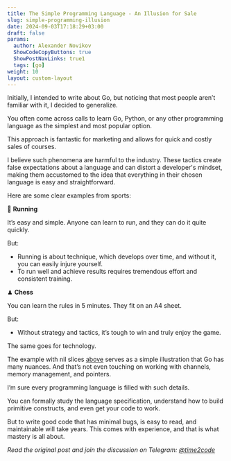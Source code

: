 ```yaml
---
title: The Simple Programming Language - An Illusion for Sale  
slug: simple-programming-illusion                 
date: 2024-09-03T17:18:29+03:00
draft: false                                  
params:
  author: Alexander Novikov                  
  ShowCodeCopyButtons: true
  ShowPostNavLinks: true1
  tags: [go]                
weight: 10
layout: custom-layout
---
```


Initially, I intended to write about Go, but noticing that most people aren’t familiar with it, I decided to generalize.

You often come across calls to learn Go, Python, or any other programming language as the simplest and most popular option.

This approach is fantastic for marketing and allows for quick and costly sales of courses.

I believe such phenomena are harmful to the industry. These tactics create false expectations about a language and can distort a developer's mindset, making them accustomed to the idea that everything in their chosen language is easy and straightforward.

Here are some clear examples from sports:

👟 **Running**

It’s easy and simple. Anyone can learn to run, and they can do it quite quickly.

But:

- Running is about technique, which develops over time, and without it, you can easily injure yourself. 
- To run well and achieve results requires tremendous effort and consistent training.

♟ **Chess**

You can learn the rules in 5 minutes. They fit on an A4 sheet.

But:

- Without strategy and tactics, it’s tough to win and truly enjoy the game.

The same goes for technology.

The example with nil slices [above](https://t.me/time2code/296) serves as a simple illustration that Go has many nuances. And that’s not even touching on working with channels, memory management, and pointers.

I’m sure every programming language is filled with such details.

You can formally study the language specification, understand how to build primitive constructs, and even get your code to work. 

But to write good code that has minimal bugs, is easy to read, and maintainable will take years. This comes with experience, and that is what mastery is all about.

*Read the original post and join the discussion on Telegram: [@time2code](https://t.me/time2code/297)*